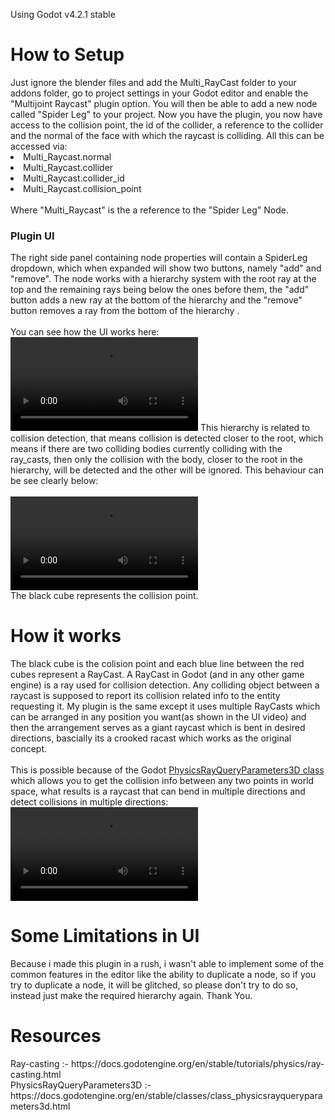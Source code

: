 Using Godot v4.2.1 stable
<br>
<h1>How to Setup</h1>
Just ignore the blender files and add the Multi_RayCast folder to your addons folder, go to project settings in your Godot editor and enable the "Multijoint Raycast" plugin option. You will then be able to add a new node called "Spider Leg" to your project. Now you have the plugin, you now have access to the collision point, the id of the collider, a reference to the collider and the normal of the face with which the raycast is colliding. All this can be accessed via:
<li>Multi_Raycast.normal</li>
<li>Multi_Raycast.collider</li>
<li>Multi_Raycast.collider_id</li>
<li>Multi_Raycast.collision_point</li>
<br>
Where "Multi_Raycast" is the a reference to the "Spider Leg" Node.
<h3>Plugin UI</h3>
The right side panel containing node properties will contain a SpiderLeg dropdown, which when expanded will show two buttons, namely "add" and "remove". The node works with a hierarchy system with the root ray at the top and the remaining rays being below the ones before them, the "add" button adds a new ray at the bottom of the hierarchy and the "remove" button removes a ray from the bottom of the hierarchy . 
<br>
<br>
You can see how the UI works here:
<video src="https://github.com/user-attachments/assets/44221e2f-f2ae-4234-8984-056a6226fd67"></video>
This hierarchy is related to collision detection, that means collision is detected closer to the root, which means if there are two colliding bodies currently colliding with the ray_casts, then only the collision with the body, closer to the root in the hierarchy, will be detected and the other will be ignored. This behaviour can be see clearly below:
<br>
<br>
<video src="https://github.com/user-attachments/assets/7197525c-3053-471c-a36a-7d33d0d74ea1"></video>
<br>
The black cube represents the collision point.
<br>
<h1>How it works</h1>
The black cube is the colision point and each blue line between the red cubes represent a RayCast. A RayCast in Godot (and in any other game engine) is a ray used for collision detection. Any colliding object between a raycast is supposed to report its collision related info to the entity requesting it. My plugin is the same except it uses multiple RayCasts which can be arranged in any position you want(as shown in the UI video) and then the arrangement serves as a giant raycast which is bent in desired directions, bascially its a crooked racast which works as the original concept.
<br>
<br>
This is possible because of the Godot <a href="https://docs.godotengine.org/en/stable/classes/class_physicsrayqueryparameters3d.html">PhysicsRayQueryParameters3D class</a> which allows you to get the collision info between any two points in world space, what results is a raycast that can bend in multiple directions and detect collisions in multiple directions:
<br>
<video src="https://github.com/user-attachments/assets/03ee4670-ac27-4610-83ae-2ecdbc792458"></video>
<h1>Some Limitations in UI</h1>
Because i made this plugin in a rush, i wasn't able to implement some of the common features in the editor like the ability to duplicate a node, so if you try to duplicate a node, it will be glitched, so please don't try to do so, instead just make the required hierarchy again. Thank You.
<h1>Resources</h1>
Ray-casting :- https://docs.godotengine.org/en/stable/tutorials/physics/ray-casting.html
<br>
PhysicsRayQueryParameters3D :- https://docs.godotengine.org/en/stable/classes/class_physicsrayqueryparameters3d.html

